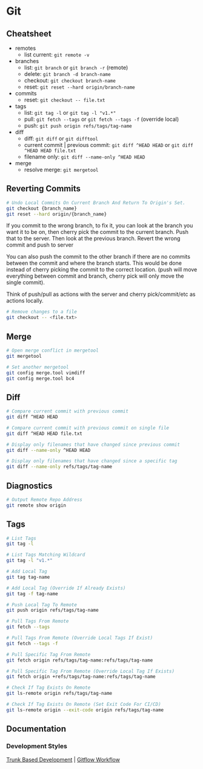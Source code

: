 # Git

## Cheatsheet

- remotes
  - list current: `git remote -v`
- branches
  - list: `git branch` or `git branch -r` (remote)
  - delete: `git branch -d branch-name`
  - checkout: `git checkout branch-name`
  - reset: `git reset --hard origin/branch-name`
- commits
  - reset: `git checkout -- file.txt`
- tags
  - list: `git tag -l` or `git tag -l "v1.*"`
  - pull: `git fetch --tags` or `git fetch --tags -f` (override local)
  - push: `git push origin refs/tags/tag-name`
- diff
  - diff: `git diff` or `git difftool`
  - current commit | previous commit: `git diff ^HEAD HEAD` or `git diff ^HEAD HEAD file.txt`
  - filename only: `git diff --name-only ^HEAD HEAD`
- merge
  - resolve merge: `git mergetool`

## Reverting Commits

```bash
# Undo Local Commits On Current Branch And Return To Origin's Set.
git checkout {branch_name}
git reset --hard origin/{branch_name}
```

If you commit to the wrong branch, to fix it, you can look at the branch you want it to be on, then cherry pick the commit to the current branch. Push that to the server. Then look at the previous branch. Revert the wrong commit and push to server

You can also push the commit to the other branch if there are no commits between the commit and where the branch starts. This would be done instead of cherry picking the commit to the correct location. (push will move everything between commit and branch, cherry pick will only move the single commit).

Think of push/pull as actions with the server and cherry pick/commit/etc as actions locally.

```bash
# Remove changes to a file
git checkout -- <file.txt>
```

## Merge

```bash
# Open merge conflict in mergetool
git mergetool

# Set another mergetool
git config merge.tool vimdiff
git config merge.tool bc4
```

## Diff

```bash
# Compare current commit with previous commit
git diff ^HEAD HEAD

# Compare current commit with previous commit on single file
git diff ^HEAD HEAD file.txt

# Display only filenames that have changed since previous commit
git diff --name-only ^HEAD HEAD

# Display only filenames that have changed since a specific tag
git diff --name-only refs/tags/tag-name
```

## Diagnostics

```bash
# Output Remote Repo Address
git remote show origin
```

## Tags

```bash
# List Tags
git tag -l

# List Tags Matching Wildcard
git tag -l "v1.*"

# Add Local Tag
git tag tag-name

# Add Local Tag (Override If Already Exists)
git tag -f tag-name

# Push Local Tag To Remote
git push origin refs/tags/tag-name

# Pull Tags From Remote
git fetch --tags

# Pull Tags From Remote (Override Local Tags If Exist)
git fetch --tags -f

# Pull Specific Tag From Remote
git fetch origin refs/tags/tag-name:refs/tags/tag-name

# Pull Specific Tag From Remote (Override Local Tag If Exists)
git fetch origin +refs/tags/tag-name:refs/tags/tag-name

# Check If Tag Exists On Remote
git ls-remote origin refs/tags/tag-name

# Check If Tag Exists On Remote (Set Exit Code For CI/CD)
git ls-remote origin --exit-code origin refs/tags/tag-name
```

## Documentation

### Development Styles

[Trunk Based Development](https://www.atlassian.com/continuous-delivery/continuous-integration/trunk-based-development) | [Gitflow Workflow](https://www.atlassian.com/git/tutorials/comparing-workflows/gitflow-workflow)
